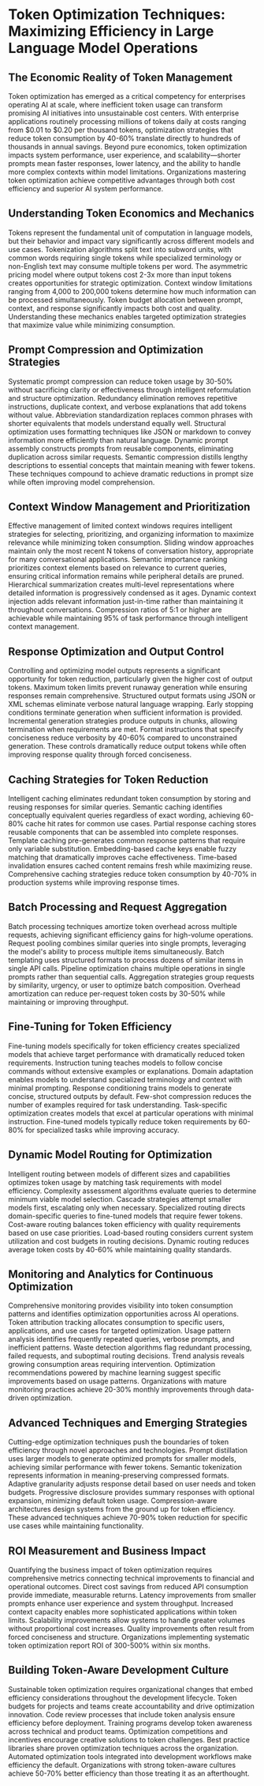 # Token Optimization Techniques: Maximizing Efficiency in Large Language Model Operations

## The Economic Reality of Token Management

Token optimization has emerged as a critical competency for enterprises operating AI at scale, where inefficient token usage can transform promising AI initiatives into unsustainable cost centers. With enterprise applications routinely processing millions of tokens daily at costs ranging from $0.01 to $0.20 per thousand tokens, optimization strategies that reduce token consumption by 40-60% translate directly to hundreds of thousands in annual savings. Beyond pure economics, token optimization impacts system performance, user experience, and scalability—shorter prompts mean faster responses, lower latency, and the ability to handle more complex contexts within model limitations. Organizations mastering token optimization achieve competitive advantages through both cost efficiency and superior AI system performance.

## Understanding Token Economics and Mechanics

Tokens represent the fundamental unit of computation in language models, but their behavior and impact vary significantly across different models and use cases. Tokenization algorithms split text into subword units, with common words requiring single tokens while specialized terminology or non-English text may consume multiple tokens per word. The asymmetric pricing model where output tokens cost 2-3x more than input tokens creates opportunities for strategic optimization. Context window limitations ranging from 4,000 to 200,000 tokens determine how much information can be processed simultaneously. Token budget allocation between prompt, context, and response significantly impacts both cost and quality. Understanding these mechanics enables targeted optimization strategies that maximize value while minimizing consumption.

## Prompt Compression and Optimization Strategies

Systematic prompt compression can reduce token usage by 30-50% without sacrificing clarity or effectiveness through intelligent reformulation and structure optimization. Redundancy elimination removes repetitive instructions, duplicate context, and verbose explanations that add tokens without value. Abbreviation standardization replaces common phrases with shorter equivalents that models understand equally well. Structural optimization uses formatting techniques like JSON or markdown to convey information more efficiently than natural language. Dynamic prompt assembly constructs prompts from reusable components, eliminating duplication across similar requests. Semantic compression distills lengthy descriptions to essential concepts that maintain meaning with fewer tokens. These techniques compound to achieve dramatic reductions in prompt size while often improving model comprehension.

## Context Window Management and Prioritization

Effective management of limited context windows requires intelligent strategies for selecting, prioritizing, and organizing information to maximize relevance while minimizing token consumption. Sliding window approaches maintain only the most recent N tokens of conversation history, appropriate for many conversational applications. Semantic importance ranking prioritizes context elements based on relevance to current queries, ensuring critical information remains while peripheral details are pruned. Hierarchical summarization creates multi-level representations where detailed information is progressively condensed as it ages. Dynamic context injection adds relevant information just-in-time rather than maintaining it throughout conversations. Compression ratios of 5:1 or higher are achievable while maintaining 95% of task performance through intelligent context management.

## Response Optimization and Output Control

Controlling and optimizing model outputs represents a significant opportunity for token reduction, particularly given the higher cost of output tokens. Maximum token limits prevent runaway generation while ensuring responses remain comprehensive. Structured output formats using JSON or XML schemas eliminate verbose natural language wrapping. Early stopping conditions terminate generation when sufficient information is provided. Incremental generation strategies produce outputs in chunks, allowing termination when requirements are met. Format instructions that specify conciseness reduce verbosity by 40-60% compared to unconstrained generation. These controls dramatically reduce output tokens while often improving response quality through forced conciseness.

## Caching Strategies for Token Reduction

Intelligent caching eliminates redundant token consumption by storing and reusing responses for similar queries. Semantic caching identifies conceptually equivalent queries regardless of exact wording, achieving 60-80% cache hit rates for common use cases. Partial response caching stores reusable components that can be assembled into complete responses. Template caching pre-generates common response patterns that require only variable substitution. Embedding-based cache keys enable fuzzy matching that dramatically improves cache effectiveness. Time-based invalidation ensures cached content remains fresh while maximizing reuse. Comprehensive caching strategies reduce token consumption by 40-70% in production systems while improving response times.

## Batch Processing and Request Aggregation

Batch processing techniques amortize token overhead across multiple requests, achieving significant efficiency gains for high-volume operations. Request pooling combines similar queries into single prompts, leveraging the model's ability to process multiple items simultaneously. Batch templating uses structured formats to process dozens of similar items in single API calls. Pipeline optimization chains multiple operations in single prompts rather than sequential calls. Aggregation strategies group requests by similarity, urgency, or user to optimize batch composition. Overhead amortization can reduce per-request token costs by 30-50% while maintaining or improving throughput.

## Fine-Tuning for Token Efficiency

Fine-tuning models specifically for token efficiency creates specialized models that achieve target performance with dramatically reduced token requirements. Instruction tuning teaches models to follow concise commands without extensive examples or explanations. Domain adaptation enables models to understand specialized terminology and context with minimal prompting. Response conditioning trains models to generate concise, structured outputs by default. Few-shot compression reduces the number of examples required for task understanding. Task-specific optimization creates models that excel at particular operations with minimal instruction. Fine-tuned models typically reduce token requirements by 60-80% for specialized tasks while improving accuracy.

## Dynamic Model Routing for Optimization

Intelligent routing between models of different sizes and capabilities optimizes token usage by matching task requirements with model efficiency. Complexity assessment algorithms evaluate queries to determine minimum viable model selection. Cascade strategies attempt smaller models first, escalating only when necessary. Specialized routing directs domain-specific queries to fine-tuned models that require fewer tokens. Cost-aware routing balances token efficiency with quality requirements based on use case priorities. Load-based routing considers current system utilization and cost budgets in routing decisions. Dynamic routing reduces average token costs by 40-60% while maintaining quality standards.

## Monitoring and Analytics for Continuous Optimization

Comprehensive monitoring provides visibility into token consumption patterns and identifies optimization opportunities across AI operations. Token attribution tracking allocates consumption to specific users, applications, and use cases for targeted optimization. Usage pattern analysis identifies frequently repeated queries, verbose prompts, and inefficient patterns. Waste detection algorithms flag redundant processing, failed requests, and suboptimal routing decisions. Trend analysis reveals growing consumption areas requiring intervention. Optimization recommendations powered by machine learning suggest specific improvements based on usage patterns. Organizations with mature monitoring practices achieve 20-30% monthly improvements through data-driven optimization.

## Advanced Techniques and Emerging Strategies

Cutting-edge optimization techniques push the boundaries of token efficiency through novel approaches and technologies. Prompt distillation uses larger models to generate optimized prompts for smaller models, achieving similar performance with fewer tokens. Semantic tokenization represents information in meaning-preserving compressed formats. Adaptive granularity adjusts response detail based on user needs and token budgets. Progressive disclosure provides summary responses with optional expansion, minimizing default token usage. Compression-aware architectures design systems from the ground up for token efficiency. These advanced techniques achieve 70-90% token reduction for specific use cases while maintaining functionality.

## ROI Measurement and Business Impact

Quantifying the business impact of token optimization requires comprehensive metrics connecting technical improvements to financial and operational outcomes. Direct cost savings from reduced API consumption provide immediate, measurable returns. Latency improvements from smaller prompts enhance user experience and system throughput. Increased context capacity enables more sophisticated applications within token limits. Scalability improvements allow systems to handle greater volumes without proportional cost increases. Quality improvements often result from forced conciseness and structure. Organizations implementing systematic token optimization report ROI of 300-500% within six months.

## Building Token-Aware Development Culture

Sustainable token optimization requires organizational changes that embed efficiency considerations throughout the development lifecycle. Token budgets for projects and teams create accountability and drive optimization innovation. Code review processes that include token analysis ensure efficiency before deployment. Training programs develop token awareness across technical and product teams. Optimization competitions and incentives encourage creative solutions to token challenges. Best practice libraries share proven optimization techniques across the organization. Automated optimization tools integrated into development workflows make efficiency the default. Organizations with strong token-aware cultures achieve 50-70% better efficiency than those treating it as an afterthought.